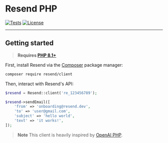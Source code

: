 # Resend PHP

[![Tests](https://img.shields.io/github/actions/workflow/status/jayanratna/resend-php/tests.yml?label=tests&style=for-the-badge&labelColor=000000)](https://github.com/jayanratna/resend-php/actions/workflows/tests.yml)
[![License](https://img.shields.io/github/license/jayanratna/resend-php?color=9cf&style=for-the-badge&labelColor=000000)](https://github.com/jayanratna/resend-php/blob/main/LICENSE)

---

## Getting started

> **Requires [PHP 8.1+](https://php.net/releases/)**

First, install Resend via the [Composer](https://getcomposer.org/) package manager:

```bash
composer require resend/client
```

Then, interact with Resend's API:

```php
$resend = Resend::client('re_123456789');

$resend->sendEmail([
    'from' => 'onboarding@resend.dev',
    'to' => 'user@gmail.com',
    'subject' => 'hello world',
    'text' => 'it works!',
]);
```

> **Note**
> This client is heavily inspired by [OpenAI PHP](https://github.com/openai-php).
